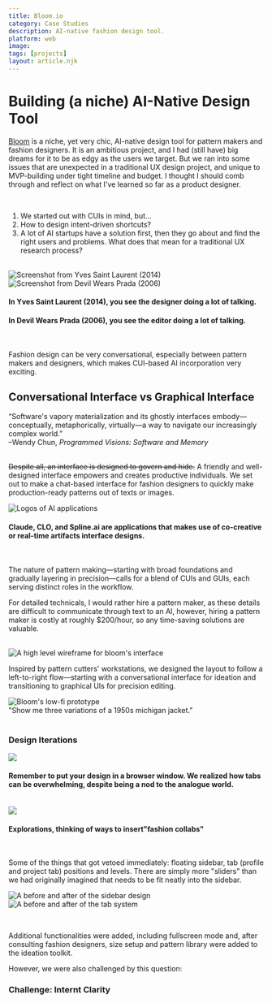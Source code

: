 ```yaml
---
title: Bloom.io
category: Case Studies
description: AI-native fashion design tool.
platform: web
image: 
tags: [projects]
layout: article.njk
---
```


# Building (a niche) AI-Native Design Tool

[Bloom](https://bloom3d.io/) is a niche, yet very chic, AI-native design tool for pattern makers and fashion designers. It is an ambitious project, and I had (still have) big dreams for it to be as edgy as the users we target. But we ran into some issues that are unexpected in a traditional UX design project, and unique to MVP-building under tight timeline and budget. I thought I should comb through and reflect on what I've learned so far as a product designer.

<br>

<ol>
    <li>We started out with CUIs in mind, but…
    <li>How to design intent-driven shortcuts?
    <li>A lot of AI startups have a solution first, then they go about and find the right users and problems. What does that mean for a traditional UX research process? 
</ol>
<br>

<img src="/assets/images/ysl.webp" alt="Screenshot from Yves Saint Laurent (2014)">
<img src="/assets/images/dwp.webp" alt="Screenshot from Devil Wears Prada (2006)">

#### In Yves Saint Laurent (2014), you see the designer doing a lot of talking.
#### In Devil Wears Prada (2006), you see the editor doing a lot of talking.

<br>


Fashion design can be very conversational, especially between pattern makers and designers, which makes CUI-based AI incorporation very exciting.

## Conversational Interface vs Graphical Interface

<div class="quote">
    “Software's vapory materialization and its ghostly interfaces embody— conceptually, metaphorically, virtually—a way to navigate our increasingly complex world.” <br>
–Wendy Chun, <i>Programmed Visions: Software and Memory</i>
</div>
<br>

~~Despite all, an interface is designed to govern and hide.~~ A friendly and well-designed interface empowers and creates productive individuals. We set out to make a chat-based interface for fashion designers to quickly make production-ready patterns out of texts or images.
<br>

![Logos of AI applications]()

#### Claude, CLO, and Spline.ai are applications that makes use of co-creative or real-time artifacts interface designs. 

<br>

The nature of pattern making—starting with broad foundations and gradually layering in precision—calls for a blend of CUIs and GUIs, each serving distinct roles in the workflow.

<div class="quote">
    For detailed technicals, I would rather hire a pattern maker, as these details are difficult to communicate through text to an AI, however, hiring a pattern maker is costly at roughly $200/hour, so any time-saving solutions are valuable.
</div>
<br>

![A high level wireframe for bloom's interface]()
<br>

Inspired by pattern cutters' workstations, we designed the layout to follow a left-to-right flow—starting with a conversational interface for ideation and transitioning to graphical UIs for precision editing. <br>

<img src="/assets/images/lofi.png" alt="Bloom's low-fi prototype">


<div class="quote">
    "Show me three variations of a 1950s michigan jacket."
</div>
<br>

### Design Iterations

<img src="assets/images/browswerlofi.png">

#### Remember to put your design in a browser window. We realized how tabs can be overwhelming, despite being a nod to the analogue world.
<br>
<img src="assets/images/collab.png">

#### Explorations, thinking of ways to insert"fashion collabs"

<br>

Some of the things that got vetoed immediately: floating sidebar, tab (profile and project tab) positions and levels. There are simply more "sliders" than we had originally imagined that needs to be fit neatly into the sidebar. 

![A before and after of the sidebar design](assets/images/sidebar.png)
![A before and after of the tab system](assets/images/tabsystem.png)

<br>

Additional functionalities were added, including fullscreen mode and, after consulting fashion designers, size setup and pattern library were added to the ideation toolkit.

However, we were also challenged by this question:

### Challenge: Internt Clarity
